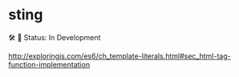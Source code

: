# sting

🛠️ 🚧 Status: In Development

http://exploringjs.com/es6/ch_template-literals.html#sec_html-tag-function-implementation
